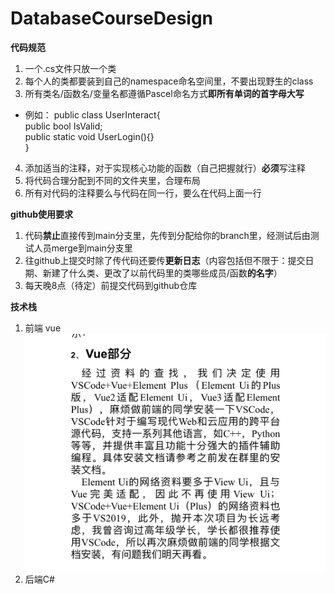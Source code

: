 # DatabaseCourseDesign
**代码规范**
1. 一个.cs文件只放一个类
2. 每个人的类都要装到自己的namespace命名空间里，不要出现野生的class
3. 所有类名/函数名/变量名都遵循Pascel命名方式**即所有单词的首字母大写**
- 例如： public class UserInteract{  
    public bool IsValid;  
    public static void UserLogin(){}  
}
4. 添加适当的注释，对于实现核心功能的函数（自己把握就行）**必须**写注释
5. 将代码合理分配到不同的文件夹里，合理布局
6. 所有对代码的注释要么与代码在同一行，要么在代码上面一行

**github使用要求**
1. 代码**禁止**直接传到main分支里，先传到分配给你的branch里，经测试后由测试人员merge到main分支里
2. 往github上提交时除了传代码还要传**更新日志**（内容包括但不限于：提交日期、新建了什么类、更改了以前代码里的类哪些成员/函数**的名字**）
3. 每天晚8点（待定）前提交代码到github仓库

**技术栈**
1. 前端 vue 
![VueSuggestion](Resource/VueSuggestion.jpg)
2. 后端C#
    
